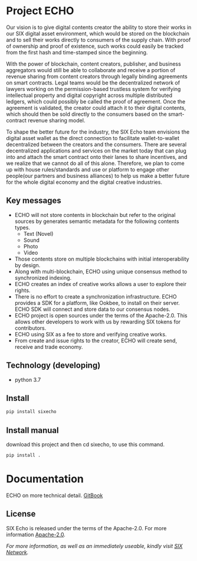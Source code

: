 # Project ECHO

Our vision is to give digital contents creator the ability to store their works in our SIX digital asset environment, which would be stored on the blockchain and to sell their works directly to consumers of the supply chain. With proof of ownership and proof of existence, such works could easily be tracked from the first hash and time-stamped since the beginning.

With the power of blockchain, content creators, publisher, and business aggregators would still be able to collaborate and receive a portion of revenue sharing from content creators through legally binding agreements on smart contracts. Legal teams would be the decentralized network of lawyers working on the permission-based trustless system for verifying intellectual property and digital copyright across multiple distributed ledgers, which could possibly be called the proof of agreement. Once the agreement is validated, the creator could attach it to their digital contents, which should then be sold directly to the consumers based on the smart-contract revenue sharing model.

To shape the better future for the industry, the SIX Echo team envisions the digital asset wallet as the direct connection to facilitate wallet-to-wallet decentralized between the creators and the consumers. There are several decentralized applications and services on the market today that can plug into and attach the smart contract onto their lanes to share incentives, and we realize that we cannot do all of this alone. Therefore, we plan to come up with house rules/standards and use or platform to engage other people(our partners and business alliances) to help us make a better future for the whole digital economy and the digital creative industries.


## Key messages

- ECHO will not store contents in blockchain but refer to the original sources by generates semantic metadata for the following contents types.
  - Text (Novel)
  - Sound
  - Photo
  - Video 
- Those contents store on multiple blockchains with initial interoperability by design.
- Along with multi-blockchain, ECHO using unique consensus method to synchronized indexing.
- ECHO creates an index of creative works allows a user to explore their rights.
- There is no effort to create a synchronization infrastructure. ECHO provides a SDK for a platform, like Ookbee, to install on their server. ECHO SDK will connect and store data to our consensus nodes.
- ECHO project is open sources under the terms of the Apache-2.0. This allows other developers to work with us by rewarding SIX tokens for contributors.
- ECHO using SIX as a fee to store and verifying creative works.
- From create and issue rights to the creator, ECHO will create send, receive and trade economy.

## Technology (developing)
- python 3.7

## Install
```bash
pip install sixecho
```
## Install manual
download this project and then cd sixecho, to use this command.
```bash
pip install .
```

# Documentation
ECHO on more technical detail. [GitBook](https://sixnetwork.gitbook.io/echo/)


## License

SIX Echo is released under the terms of the Apache-2.0. For more information [Apache-2.0](http://www.apache.org/licenses/LICENSE-2.0).



*For more information, as well as an immediately useable, kindly visit [SIX Network](https://six.network/).* 

